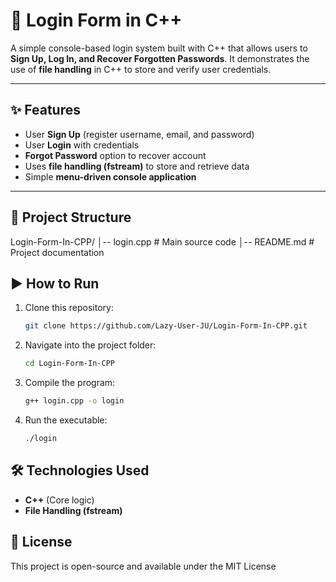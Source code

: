 # 🔐 Login Form in C++

A simple console-based login system built with C++ that allows users to **Sign Up, Log In, and Recover Forgotten Passwords**. It demonstrates the use of **file handling** in C++ to store and verify user credentials.

---

## ✨ Features
- User **Sign Up** (register username, email, and password)
- User **Login** with credentials
- **Forgot Password** option to recover account
- Uses **file handling (fstream)** to store and retrieve data
- Simple **menu-driven console application**

---

## 📂 Project Structure
Login-Form-In-CPP/
│-- login.cpp # Main source code
│-- README.md # Project documentation
## ▶️ How to Run
1. Clone this repository:
   ```bash
   git clone https://github.com/Lazy-User-JU/Login-Form-In-CPP.git
2. Navigate into the project folder:
   ```bash
   cd Login-Form-In-CPP
3. Compile the program:
   ```bash
   g++ login.cpp -o login
4. Run the executable:
   ```bash
   ./login

## 🛠️ Technologies Used
- **C++** (Core logic)
- **File Handling (fstream)**


## 📜 License

This project is open-source and available under the MIT License


